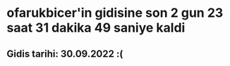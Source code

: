 # ofarukbicer'in gidisine son 2 gun 23 saat 31 dakika 49 saniye kaldi

## Gidis tarihi: 30.09.2022 :(